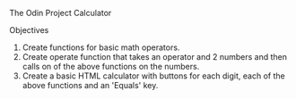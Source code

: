 The Odin Project Calculator

Objectives
1. Create functions for basic math operators.
2. Create operate function that takes an operator and 2 numbers and then calls on of the above functions on the numbers.
3. Create a basic HTML calculator with buttons for each digit, each of the above functions and an 'Equals' key.